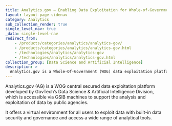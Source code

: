 ```yaml
---
title: Analytics.gov – Enabling Data Exploitation for Whole-of-Government (WOG)
layout: layout-page-sidenav
category: Analytics
sub_collection_render: true
single_level_nav: true
_data: single-level-nav
redirect_from:
    - /products/categories/analytics/analytics-gov/
    - /products/categories/analytics/analytics-gov.html
    - /technologies/analytics/analytics-gov
    - /technologies/analytics/analytics-gov.html
collection_group: [Data Science and Artificial Intelligence]
description: >
  Analytics.gov is a Whole-Of-Government (WOG) data exploitation platform to support the analysis of data by agencies.
---
```


Analytics.gov (AG) is a WOG central secured data exploitation platform developed by GovTech’s Data Science & Artificial Intelligence Division, which is accessible via GSIB machines to support the analysis and exploitation of data by public agencies.

It offers a virtual environment for all users to exploit data with built-in data security and governance and access a wide range of analytical tools.
